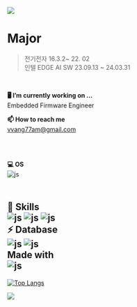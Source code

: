 
<img src="https://capsule-render.vercel.app/api?type=waving&color=AAAAB4&height=150&section=header&text=Hi%20There👋🏻"></img>

Major
=============
>전기전자 16.3.2~ 22. 02
<br>인텔 EDGE AI SW 23.09.13 ~ 24.03.31
<br>

**🖥️ I’m currently working on ...**
  <br>
  Embedded Firmware Engineer
  <br>

**📫 How to reach me**
<br>vvang77am@gmail.com

<br>
  
<br>**💻 OS**
<br>![js](https://img.shields.io/badge/Linux-FCC624?style=for-the-badge&logo=linux&logoColor=black)

<br>**🚀 Skills**
<br>![js](https://img.shields.io/badge/Python-14354C?style=for-the-badge&logo=python&logoColor=white)
![js](https://img.shields.io/badge/C-00599C?style=for-the-badge&logo=c&logoColor=white)
![js](https://img.shields.io/badge/C%2B%2B-00599C?style=for-the-badge&logo=c%2B%2B&logoColor=white)
<br>**⚡ Database**
<br>![js](https://img.shields.io/badge/MariaDB-003545?style=for-the-badge&logo=mariadb&logoColor=white)
![js](https://img.shields.io/badge/MySQL-005C84?style=for-the-badge&logo=mysql&logoColor=white)
<br>**Made with**
<br>![js](https://img.shields.io/badge/Made%20for-VSCode-1f425f.svg)
---------------------------------------
[![Top Langs](https://github-readme-stats.vercel.app/api/top-langs/?username=WangJeongHyun)](https://github.com/anuraghazra/github-readme-stats)


<img src="https://capsule-render.vercel.app/api?type=waving&color=AAAAB4&height=150&section=footer" />


<!--
**WangJeongHyun/WangJeongHyun** is a ✨ _special_ ✨ repository because its `README.md` (this file) appears on your GitHub profile.

Here are some ideas to get you started:

- 🔭 I’m currently working on ...
- 🌱 I’m currently learning ...
- 👯 I’m looking to collaborate on ...
- 🤔 I’m looking for help with ...
- 💬 Ask me about ...
- 📫 How to reach me: ...
- 😄 Pronouns: ...
- ⚡ Fun fact: ...
-->
